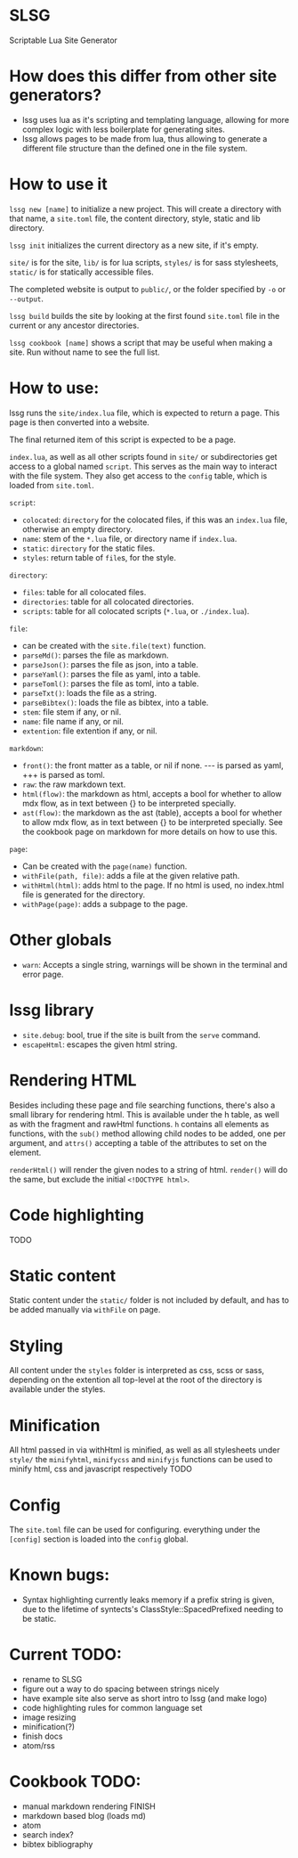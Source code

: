 # SLSG
Scriptable Lua Site Generator

# How does this differ from other site generators?
- lssg uses lua as it's scripting and templating language, allowing for more complex logic with less boilerplate for generating sites.
- lssg allows pages to be made from lua, thus allowing to generate a different file structure than the defined one in the file system.

# How to use it
`lssg new [name]` to initialize a new project. This will create a directory with that name, 
a `site.toml` file, the content directory, style, static and lib directory.

`lssg init` initializes the current directory as a new site, if it's empty.

`site/` is for the site, `lib/` is for lua scripts, `styles/` is for sass stylesheets, 
`static/` is for statically accessible files.

The completed website is output to `public/`, or the folder specified by `-o` or `--output`.

`lssg build` builds the site by looking at the first found `site.toml` file in the current or any ancestor directories.

`lssg cookbook [name]` shows a script that may be useful when making a site. Run without name to see the full list.

# How to use:
lssg runs the `site/index.lua` file, which is expected to return a page.
This page is then converted into a website.

The final returned item of this script is expected to be a page.

`index.lua`, as well as all other scripts found in `site/` or subdirectories get access to a global named `script`.
This serves as the main way to interact with the file system.
They also get access to the `config` table, which is loaded from `site.toml`.

`script`:
- `colocated`: `directory` for the colocated files, if this was an `index.lua` file, otherwise an empty directory.
- `name`: stem of the `*.lua` file, or directory name if `index.lua`.
- `static`: `directory` for the static files.
- `styles`: return table of `file`s, for the style.

`directory`:
- `files`: table for all colocated files.
- `directories`: table for all colocated directories.
- `scripts`: table for all colocated scripts (`*.lua`, or `./index.lua`).

`file`:
- can be created with the `site.file(text)` function.
- `parseMd()`: parses the file as markdown.
- `parseJson()`: parses the file as json, into a table.
- `parseYaml()`:  parses the file as yaml, into a table.
- `parseToml()`: parses the file as toml, into a table.
- `parseTxt()`: loads the file as a string.
- `parseBibtex()`: loads the file as bibtex, into a table.
- `stem`: file stem if any, or nil.
- `name`: file name if any, or nil.
- `extention`: file extention if any, or nil.

`markdown`:
- `front()`: the front matter as a table, or nil if none. --- is parsed as yaml, +++ is parsed as toml.
- `raw`: the raw markdown text.
- `html(flow)`: the markdown as html, accepts a bool for whether to allow mdx flow, as in text between {} to be interpreted specially.
- `ast(flow)`: the markdown as the ast (table), accepts a bool for whether to allow mdx flow, as in text between {} to be interpreted specially.
  See the cookbook page on markdown for more details on how to use this.

`page`:
- Can be created with the `page(name)` function.
- `withFile(path, file)`: adds a file at the given relative path.
- `withHtml(html)`: adds html to the page. If no html is used, no index.html file is generated for the directory.
- `withPage(page)`: adds a subpage to the page.

# Other globals
- `warn`: Accepts a single string, warnings will be shown in the terminal and error page.

# lssg library
- `site.debug`: bool, true if the site is built from the `serve` command.
- `escapeHtml`: escapes the given html string.

# Rendering HTML
Besides including these page and file searching functions, 
there's also a small library for rendering html.
This is available under the h table, as well as with the fragment and rawHtml functions.
`h` contains all elements as functions, with the `sub()` method allowing child nodes to be added, one per argument,
and `attrs()` accepting a table of the attributes to set on the element.

`renderHtml()` will render the given nodes to a string of html.
`render()` will do the same, but exclude the initial `<!DOCTYPE html>`.

# Code highlighting
TODO

# Static content
Static content under the `static/` folder is not included by default,
and has to be added manually via `withFile` on page.

# Styling
All content under the `styles` folder is interpreted as css, scss or sass, depending on the extention
all top-level at the root of the directory is available under the styles.

# Minification
All html passed in via withHtml is minified, as well as all stylesheets under `style/`
the `minifyhtml`, `minifycss` and `minifyjs` functions can be used to minify html, css and javascript respectively
TODO

# Config
The `site.toml` file can be used for configuring.
everything under the `[config]` section is loaded into the `config` global.

# Known bugs:
- Syntax highlighting currently leaks memory if a prefix string is given, 
  due to the lifetime of syntects's ClassStyle::SpacedPrefixed needing to be static.

# Current TODO:
- rename to SLSG
- figure out a way to do spacing between strings nicely
- have example site also serve as short intro to lssg (and make logo)
- code highlighting rules for common language set
- image resizing
- minification(?)
- finish docs
- atom/rss

# Cookbook TODO:
- manual markdown rendering FINISH
- markdown based blog (loads md)
- atom
- search index?
- bibtex bibliography
